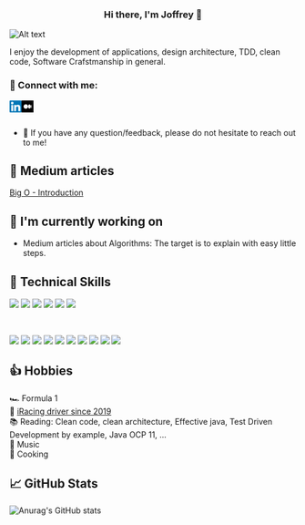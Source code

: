 <h3 align="center">
Hi there, I'm Joffrey 👋
</h3>

![Alt text](https://spotify-recently-played-readme.vercel.app/api?user=1126832486)

I enjoy the development of applications, design architecture, TDD, clean code, Software Crafstmanship in general.


### 🤝 Connect with me:

<a href="https://www.linkedin.com/in/joffrey-bonifay-7a32206a/"><img align="left" src="https://raw.githubusercontent.com/JBonifay/JBonifay/main/linkedin.svg" alt="JBonifay | LinkedIn" width="21px"/></a>

<a href="https://medium.com/@joffreybonifay83"><img align="left" src="https://github.com/JBonifay/JBonifay/blob/main/medium.png" alt="JBonifay | Medium" width="21px"/></a>

</br></br>

- 💬 If you have any question/feedback, please do not hesitate to reach out to me!

## 📰 Medium articles

[Big O - Introduction](https://medium.com/@joffreybonifay/big-o-notation-2d7a4a7a1bb1)

## 🔭 I'm currently working on

- Medium articles about Algorithms: The target is to explain with easy little steps.

## 💼 Technical Skills

![](https://img.shields.io/badge/Code-Java-informational?style=flat&logo=java&color=007396)
![](https://img.shields.io/badge/Code-SpringBoot-informational?style=flat&logo=springboot&color=6DB33F)
![](https://img.shields.io/badge/Code-Android-informational?style=flat&logo=android&color=3DDC84)
![](https://img.shields.io/badge/Code-Gradle-informational?style=flat&logo=gradle&color=02303A)
![](https://img.shields.io/badge/Code-Maven-informational?style=flat&logo=apachemaven&color=C71A36)
![](https://img.shields.io/badge/Code-Junit5-informational?style=flat&logo=junit5&color=25A162)

</br>

![](https://img.shields.io/badge/Tools-GoogleCloudPlatform-informational?style=flat&logo=googlecloud&color=4285F4)
![](https://img.shields.io/badge/Tools-Aws-informational?style=flat&logo=amazonaws&color=232F3E)
![](https://img.shields.io/badge/Tools-Firebase-informational?style=flat&logo=firebase&color=FFCA28)
![](https://img.shields.io/badge/Tools-Linux-informational?style=flat&logo=linux&color=FCC624)
![](https://img.shields.io/badge/Tools-Ubuntu-informational?style=flat&logo=ubuntu&color=E95420)
![](https://img.shields.io/badge/Tools-Git-informational?style=flat&logo=git&color=F05032)
![](https://img.shields.io/badge/Tools-Github-informational?style=flat&logo=github&color=181717)
![](https://img.shields.io/badge/Tools-Gitlab-informational?style=flat&logo=gitlab&color=FCA121)
![](https://img.shields.io/badge/Tools-Docker-informational?style=flat&logo=docker&color=2496ED)
![](https://img.shields.io/badge/Tools-Intellij-informational?style=flat&logo=intellijidea&color=000000)

## 👍 Hobbies

🏎️ Formula 1     
🚥 [iRacing driver since 2019](https://www.iracing.com/)    
📚 Reading: Clean code, clean architecture, Effective java, Test Driven Development by example, Java OCP 11, ...    
:musical_score: Music   
🔪 Cooking    

## 📈 GitHub Stats 

![Anurag's GitHub stats](https://github-readme-stats.vercel.app/api?username=jbonifay&show_icons=true&theme=dracula)
